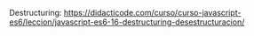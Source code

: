 Destructuring: https://didacticode.com/curso/curso-javascript-es6/leccion/javascript-es6-16-destructuring-desestructuracion/
